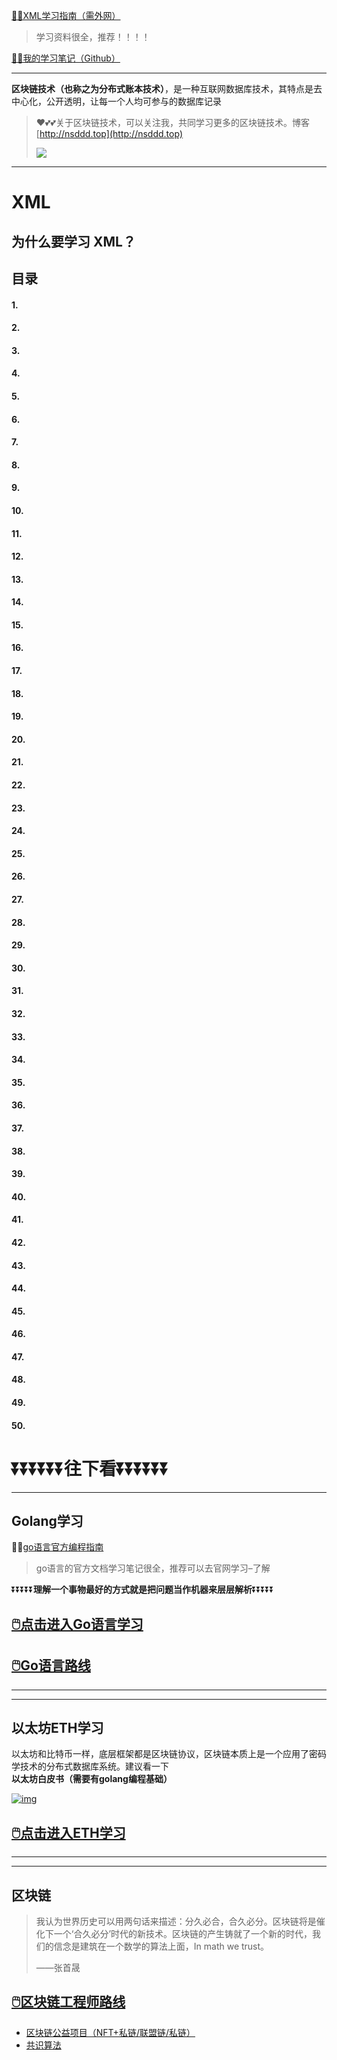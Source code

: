 [😶‍🌫️XML学习指南（需外网）](https://www.w3schools.com/xml/default.asp)

>   学习资料很全，推荐！！！！

[😶‍🌫️我的学习笔记（Github）](https://github.com/3293172751/Block_Chain)

---

**区块链技术（也称之为分布式账本技术）**，是一种互联网数据库技术，其特点是去中心化，公开透明，让每一个人均可参与的数据库记录

>   ❤️💕💕关于区块链技术，可以关注我，共同学习更多的区块链技术。博客[http://nsddd.top](http://nsddd.top)
>
>   <a href="https://wakatime.com/@3293172751/projects/hngzsvjxqc?start=2022-03-30&end=2022-04-05" title="我的区块链代码时长"> <img src="https://wakatime.com/badge/user/c445b3c6-a2bc-43a2-a24a-0828a17244b4/project/79cf7f10-4f61-42b7-92a8-dfc71cb99f4c.svg"> </a>

---

# XML

## 为什么要学习 XML？

> 

## 目录

#### 1. [](markdown/1.md)

#### 2. [](markdown/2.md)

#### 3. [](markdown/3.md)

#### 4. [](markdown/4.md)

#### 5. [](markdown/5.md)

#### 6. [](markdown/6.md)

#### 7. [](markdown/7.md)

#### 8. [](markdown/8.md)

#### 9. [](markdown/9.md)

#### 10. [](markdown/10.md)

#### 11. [](markdown/11.md)

#### 12. [](markdown/12.md)

#### 13. [](markdown/13.md)

#### 14. [](markdown/14.md)

#### 15. [](markdown/15.md)

#### 16. [](markdown/16.md)

#### 17. [](markdown/17.md)

#### 18. [](markdown/18.md)

#### 19. [](markdown/19.md)

#### 20. [](markdown/20.md)

#### 21. [](markdown/21.md)

#### 22. [](markdown/22.md)

#### 23. [](markdown/23.md)

#### 24. [](markdown/24.md)

#### 25. [](markdown/25.md)

#### 26. [](markdown/26.md)

#### 27. [](markdown/27.md)

#### 28. [](markdown/28.md)

#### 29. [](markdown/29.md)

#### 30. [](markdown/30.md)

#### 31. [](markdown/31.md)

#### 32. [](markdown/32.md)

#### 33. [](markdown/33.md)

#### 34. [](markdown/34.md)

#### 35. [](markdown/35.md)

#### 36. [](markdown/36.md)

#### 37. [](markdown/37.md)

#### 38. [](markdown/38.md)

#### 39. [](markdown/39.md)

#### 40. [](markdown/40.md)

#### 41. [](markdown/41.md)

#### 42. [](markdown/42.md)

#### 43. [](markdown/43.md)

#### 44. [](markdown/44.md)

#### 45. [](markdown/45.md)

#### 46. [](markdown/46.md)

#### 47. [](markdown/47.md)

#### 48. [](markdown/48.md)

#### 49. [](markdown/49.md)

#### 50. [](markdown/50.md)



# ⏬⏬⏬⏬⏬⏬**往下看**⏬⏬⏬⏬⏬⏬

----

## Golang学习

😶‍🌫️[go语言官方编程指南](https://golang.org/#)

> go语言的官方文档学习笔记很全，推荐可以去官网学习–了解

⏬⏬⏬⏬⏬**理解一个事物最好的方式就是把问题当作机器来层层解析**⏬⏬⏬⏬⏬

## [🖱️点击进入Go语言学习](https://github.com/3293172751/Block_Chain/blob/master/TOC.md)

## [🖱️Go语言路线](https://github.com/3293172751/Block_Chain/blob/master/go_route.md)

------

------

## 以太坊ETH学习

以太坊和比特币一样，底层框架都是区块链协议，区块链本质上是一个应用了密码学技术的分布式数据库系统。建议看一下**以太坊白皮书（需要有golang编程基础）**

[![img](https://camo.githubusercontent.com/a411fbf80ed8b270ce46ab6f188b1d8468bb67d9001e7bebbbedbe0ee36b585f/68747470733a2f2f73322e6c6f6c692e6e65742f323032322f30332f32302f67546944645541787448474a3466382e706e67)](https://etherscan.io/)

## [🖱️点击进入ETH学习](https://github.com/3293172751/Block_Chain/blob/master/eth/TOC.md)

------

------

## 区块链

> 我认为世界历史可以用两句话来描述：分久必合，合久必分。区块链将是催化下一个‘合久必分’时代的新技术。区块链的产生铸就了一个新的时代，我们的信念是建筑在一个数学的算法上面，In math we trust。
>
>  ——张首晟

## [🖱️区块链工程师路线](https://github.com/3293172751/Block_Chain/blob/master/route.md)

- [区块链公益项目（NFT+私链/联盟链/私链）](https://github.com/3293172751/Block_Chain/blob/master/区块链公益项目)
- [共识算法](https://github.com/3293172751/Block_Chain/blob/master/blockchain/README.md)
